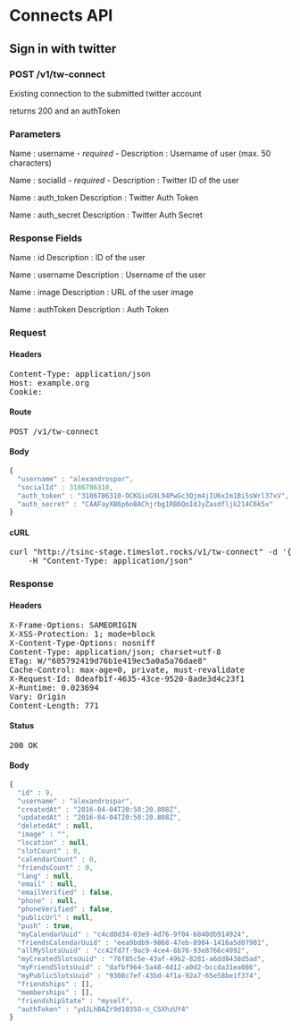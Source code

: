 # Connects API

## Sign in with twitter

### POST /v1/tw-connect

Existing connection to the submitted twitter account

returns 200 and an authToken

### Parameters

Name : username *- required -*
Description : Username of user (max. 50 characters)

Name : socialId *- required -*
Description : Twitter ID of the user

Name : auth_token
Description : Twitter Auth Token

Name : auth_secret
Description : Twitter Auth Secret


### Response Fields

Name : id
Description : ID of the user

Name : username
Description : Username of the user

Name : image
Description : URL of the user image

Name : authToken
Description : Auth Token

### Request

#### Headers

<pre>Content-Type: application/json
Host: example.org
Cookie: </pre>

#### Route

<pre>POST /v1/tw-connect</pre>

#### Body
```javascript
{
  "username" : "alexandrospar",
  "socialId" : 3186786310,
  "auth_token" : "3186786310-OCKGioG9L94PwGc3Qjm4jIU6xIm1Bi5sWrl37xV",
  "auth_secret" : "CAAFayXB6p6oBAChjrbg1RB6QoIdJyZasdfljk214C6k5x"
}
```


#### cURL

<pre class="request">curl &quot;http://tsinc-stage.timeslot.rocks/v1/tw-connect&quot; -d &#39;{&quot;username&quot;:&quot;alexandrospar&quot;,&quot;socialId&quot;:3186786310,&quot;auth_token&quot;:&quot;3186786310-OCKGioG9L94PwGc3Qjm4jIU6xIm1Bi5sWrl37xV&quot;,&quot;auth_secret&quot;:&quot;CAAFayXB6p6oBAChjrbg1RB6QoIdJyZasdfljk214C6k5x&quot;}&#39; -X POST \
	-H &quot;Content-Type: application/json&quot;</pre>

### Response

#### Headers

<pre>X-Frame-Options: SAMEORIGIN
X-XSS-Protection: 1; mode=block
X-Content-Type-Options: nosniff
Content-Type: application/json; charset=utf-8
ETag: W/&quot;685792419d76b1e419ec5a0a5a76dae8&quot;
Cache-Control: max-age=0, private, must-revalidate
X-Request-Id: 8deafb1f-4635-43ce-9520-8ade3d4c23f1
X-Runtime: 0.023694
Vary: Origin
Content-Length: 771</pre>

#### Status

<pre>200 OK</pre>

#### Body

```javascript
{
  "id" : 9,
  "username" : "alexandrospar",
  "createdAt" : "2016-04-04T20:50:20.808Z",
  "updatedAt" : "2016-04-04T20:50:20.808Z",
  "deletedAt" : null,
  "image" : "",
  "location" : null,
  "slotCount" : 0,
  "calendarCount" : 0,
  "friendsCount" : 0,
  "lang" : null,
  "email" : null,
  "emailVerified" : false,
  "phone" : null,
  "phoneVerified" : false,
  "publicUrl" : null,
  "push" : true,
  "myCalendarUuid" : "c4cd0d34-03e9-4d76-9f04-6840db914924",
  "friendsCalendarUuid" : "eea9bdb9-9868-47eb-8984-1416a5d07901",
  "allMySlotsUuid" : "cc42fd7f-9ac9-4ce4-8b76-93e8766c4992",
  "myCreatedSlotsUuid" : "76f85c5e-43af-49b2-8281-a6dd8438d5ad",
  "myFriendSlotsUuid" : "dafbf964-5a48-4d12-a0d2-bccda31ea086",
  "myPublicSlotsUuid" : "9308c7ef-43bd-4f1a-92a7-65e58be1f374",
  "friendships" : [],
  "memberships" : [],
  "friendshipState" : "myself",
  "authToken" : "ydJLhBAZr9d1035O-n_CSXhzUY4"
}
```
